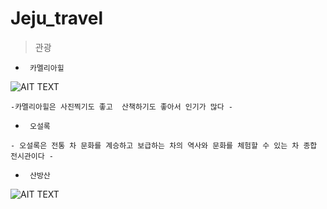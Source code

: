 # Jeju_travel
> 관광 
* <PRE><CODE> 카멜리아힐 </CODE></PRE>

![AIT TEXT](http://cfile207.uf.daum.net/image/0333854D50F415742E1D96)
```
-카멜리아힐은 사진찍기도 좋고  산책하기도 좋아서 인기가 많다 -
```

* <PRE><CODE> 오설록 </CODE></PRE>
```
- 오설록은 전통 차 문화를 계승하고 보급하는 차의 역사와 문화를 체험할 수 있는 차 종합 전시관이다 -
```

* <PRE><CODE> 산방산 </CODE></PRE>
![AIT TEXT](http://dthumb.phinf.naver.net/?src=%22http%3A%2F%2Fdbscthumb.phinf.naver.net%2F3347_000_1%2F20140808131721908_OPH94LP4R.jpg%2Fgc14_32_i1.jpg%3Ftype%3Dw690_fst_n%26wm%3DY%22&twidth=690&theight=411&opts=17)
